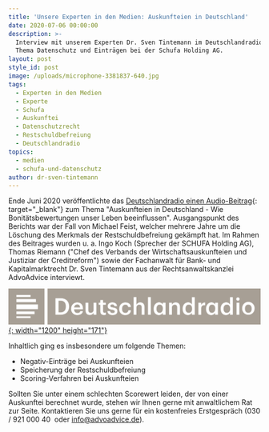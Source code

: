 ```yaml
---
title: 'Unsere Experten in den Medien: Auskunfteien in Deutschland'
date: 2020-07-06 00:00:00
description: >-
  Interview mit unserem Experten Dr. Sven Tintemann im Deutschlandradio zum
  Thema Datenschutz und Einträgen bei der Schufa Holding AG.
layout: post
style_id: post
image: /uploads/microphone-3381837-640.jpg
tags:
  - Experten in den Medien
  - Experte
  - Schufa
  - Auskunftei
  - Datenschutzrecht
  - Restschuldbefreiung
  - Deutschlandradio
topics:
  - medien
  - schufa-und-datenschutz
author: dr-sven-tintemann
---
```


Ende Juni 2020 veröffentlichte das [Deutschlandradio einen Audio-Beitrag](https://www.deutschlandfunk.de/auskunfteien-in-deutschland-wie-bonitaetsbewertungen-unser.724.de.html?dram:article_id=479465){: target="_blank"} zum Thema "Auskunfteien in Deutschland - Wie Bonitätsbewertungen unser Leben beeinflussen". Ausgangspunkt des Berichts war der Fall von Michael Feist, welcher mehrere Jahre um die Löschung des Merkmals der Restschuldbefreiung gekämpft hat. Im Rahmen des Beitrages wurden u. a. Ingo Koch (Sprecher der SCHUFA Holding AG), Thomas Riemann ("Chef des Verbands der Wirtschaftsauskunfteien und Justiziar der Creditreform") sowie der Fachanwalt für Bank- und Kapitalmarktrecht Dr. Sven Tintemann aus der Rechtsanwaltskanzlei AdvoAdvice interviewt.&nbsp;

[![](/uploads/deutschlandradio.png){: width="1200" height="171"}](https://www.deutschlandfunk.de/auskunfteien-in-deutschland-wie-bonitaetsbewertungen-unser.724.de.html?dram:article_id=479465)

Inhaltlich ging es insbesondere um folgende Themen:

* Negativ-Einträge bei Auskunfteien
* Speicherung der Restschuldbefreiung
* Scoring-Verfahren bei Auskunfteien

Sollten Sie unter einem schlechten Scorewert leiden, der von einer Auskunftei berechnet wurde, stehen wir Ihnen gerne mit anwaltlichem Rat zur Seite. Kontaktieren Sie uns gerne für ein kostenfreies Erstgespräch (030 / 921 000 40&nbsp; oder info@advoadvice.de).